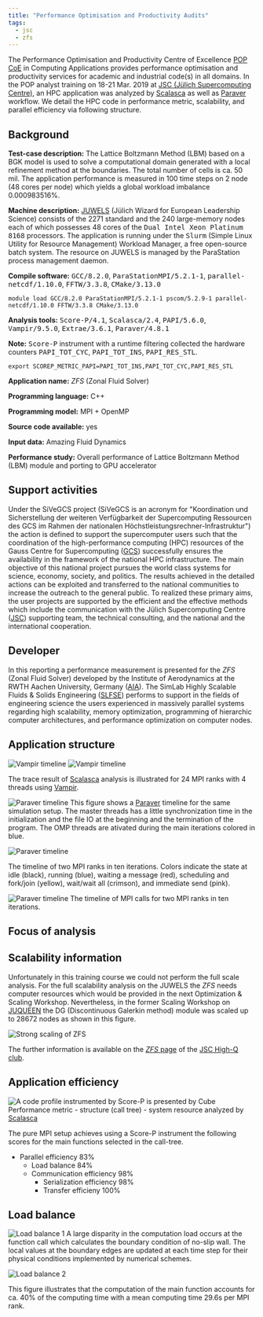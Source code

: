 ```yaml
---
title: "Performance Optimisation and Productivity Audits"
tags:
  - jsc
  - zfs
---
```


The Performance Optimisation and Productivity Centre of Excellence [POP CoE](https://pop-coe.eu/ "POP Webpage") in Computing Applications provides performance optimisation and productivity services for academic and industrial code(s) in all domains. In the POP analyst training on 18-21 Mar. 2019 at [JSC (Jülich Supercomputing Centre)][jsc-link], an HPC application was analyzed by [Scalasca][scalasca] as well as [Paraver][paraver] workflow. We detail the HPC code in performance metric, scalability, and parallel efficiency via following structure.

## Background

__Test-case description:__ The Lattice Boltzmann Method (LBM) based on a BGK model is used to solve a computational domain generated with a local refinement method at the boundaries. The total number of cells is ca. 50 mil. The application performance is measured in 100 time steps on 2 node (48 cores per node) which yields a global workload imbalance 0.000983516%.

__Machine description:__ 
[JUWELS][juwels] (Jülich Wizard for European Leadership Science)
consists of the 2271 standard and the 240 large-memory nodes
each of which possesses 48 cores of the <font face="monospace">Dual Intel Xeon Platinum 8168</font> processors. The
application is running under the <font face="monospace">Slurm</font> (Simple Linux Utility for Resource Management) Workload
Manager, a free open-source batch system. The resource on JUWELS is managed by the ParaStation
process management daemon.

__Compile software:__ <font face="monospace">GCC/8.2.0</font>, <font face="monospace">ParaStationMPI/5.2.1-1</font>, <font face="monospace">parallel-netcdf/1.10.0</font>, <font face="monospace">FFTW/3.3.8</font>, <font face="monospace">CMake/3.13.0</font>

```shell
module load GCC/8.2.0 ParaStationMPI/5.2.1-1 pscom/5.2.9-1 parallel-netcdf/1.10.0 FFTW/3.3.8 CMake/3.13.0
```

__Analysis tools:__ <font face="monospace">Score-P/4.1</font>, <font face="monospace">Scalasca/2.4</font>, <font face="monospace">PAPI/5.6.0</font>, <font face="monospace">Vampir/9.5.0</font>, <font face="monospace">Extrae/3.6.1</font>, <font face="monospace">Paraver/4.8.1</font>

__Note:__ <font face="monospace">Score-P</font> instrument with a runtime filtering collected the hardware counters <font face="monospace">PAPI_TOT_CYC</font>, <font face="monospace">PAPI_TOT_INS</font>, <font face="monospace">PAPI_RES_STL</font>.

```shell
export SCOREP_METRIC_PAPI=PAPI_TOT_INS,PAPI_TOT_CYC,PAPI_RES_STL
```

__Application name:__ _ZFS_ (Zonal Fluid Solver)

__Programming language:__ C++

__Programming model:__ MPI + OpenMP

__Source code available:__ yes

__Input data:__ Amazing Fluid Dynamics

__Performance study:__ Overall performance of Lattice Boltzmann Method (LBM) module and porting to GPU accelerator

## Support activities
Under the SiVeGCS project (SiVeGCS is an acronym for "Koordination und Sicherstellung der
weiteren Verfügbarkeit der Supercomputing Ressourcen des GCS im Rahmen der nationalen
Höchstleistungsrechner-Infrastruktur") the action is defined to support the supercomputer
users such that the coordination of the high-performance computing (HPC) resources of the
Gauss Centre for Supercomputing ([GCS](http://www.gauss-centre.eu)) successfully ensures the availability in the
framework of the national HPC infrastructure. The main objective of this national project
pursues the world class systems for science, economy, society, and politics. The results
achieved in the detailed actions can be exploited and transferred to the national
communities to increase the outreach to the general public. To realized these primary aims,
the user projects are supported by the efficient and the effective
methods which include the communication with the Jülich Supercomputing Centre ([JSC][jsc-link])
supporting team, the technical consulting, and the national and the international cooperation.

## Developer
In this reporting a performance measurement is presented for the _ZFS_ (Zonal Fluid
Solver) developed by the Institute of Aerodynamics at the RWTH Aachen University, Germany ([AIA](http://www.aia.rwth-aachen.de/)).
The SimLab Highly Scalable Fluids & Solids Engineering ([SLFSE](https://www.jara.org/en/fluids-solids-engineering)) performs to support in the fields of engineering science the users experienced in massively parallel systems regarding high scalability, memory optimization, programming of hierarchic computer architectures, and performance optimization on computer nodes.

## Application structure

![Vampir timeline](/assets/images/2019-03-25-fig-7.png "Vampir timeline")
![Vampir timeline](/assets/images/2019-03-25-fig-8.png "Vampir timeline zoom")

The trace result of [Scalasca][scalasca] analysis is illustrated for 24 MPI ranks with 4 threads using [Vampir][vampir].

![Paraver timeline](/assets/images/2019-03-25-fig-2.png "Paraver timeline")
This figure shows a [Paraver][paraver] timeline for the same simulation setup. The master threads has a little synchronization time in the initialization and the file IO at the beginning and the termination of the program. The OMP threads are ativated during the main iterations colored in blue.

![Paraver timeline](/assets/images/2019-03-25-fig-3.png "Paraver timeline zoom")

The timeline of two MPI ranks in ten iterations. Colors indicate the state at idle (black), running (blue),
waiting a message (red), scheduling and fork/join (yellow), wait/wait all (crimson), and immediate send (pink).

![Paraver timeline](/assets/images/2019-03-25-fig-4.png "Paraver timeline mpi")
The timeline of MPI calls for two MPI ranks in ten iterations.

## Focus of analysis

## Scalability information
Unfortunately in this training course we could not perform the full scale analysis. For the full scalability analysis on the JUWELS the _ZFS_ needs computer resources which would be provided in the next Optimization & Scaling Workshop. Nevertheless, in the former Scaling Workshop on [JUQUEEN][juqueen] the DG (Discontinuous Galerkin method) module was scaled up to 28672 nodes as shown in this figure.

![Strong scaling of _ZFS_](http://www.fz-juelich.de/ias/jsc/EN/Expertise/High-Q-Club/ZFS/scalingplot.png?__blob=poster)

The further information is available on the [_ZFS_ page](http://www.fz-juelich.de/ias/jsc/EN/Expertise/High-Q-Club/ZFS/_node.html "ZFS on JUQUEEN") of the [JSC High-Q club](http://www.fz-juelich.de/ias/jsc/EN/Expertise/High-Q-Club/_node.html "High-Q Club").

## Application efficiency

![A code profile instrumented by Score-P is presented by Cube](/assets/images/2019-03-25-fig-1.png "Performance report presented by Cube")
Performance metric - structure (call tree) - system resource analyzed by [Scalasca][scalasca]

The pure MPI setup achieves using a Score-P instrument the following scores for the main functions selected in the call-tree.

* Parallel efficiency 83%
  - Load balance 84%
  - Communication efficiency 98%
    * Serialization efficiency 98%
    * Transfer efficieny 100%

## Load balance

![Load balance 1](/assets/images/2019-03-25-fig-5.png "Load balance 1")
A large disparity in the computation load occurs at the function call which calculates the boundary condition of no-slip wall. The local values at the boundary edges are updated at each time step for their physical conditions implemented by numerical schemes.

![Load balance 2](/assets/images/2019-03-25-fig-6.png "Load balance 2")

This figure illustrates that the computation of the main function accounts for ca. 40% of the computing time with a mean computing time 29.6s per MPI rank.

<!--

## Serial performance

## Communications

## Summary and recommendations
-->

[jsc-link]: http://www.fz-juelich.de/ias/jsc/EN/Home/home_node.html "Jülich Supercomputing Centre"
[juwels]: http://www.fz-juelich.de/ias/jsc/EN/Expertise/Supercomputers/JUWELS/JUWELS_node.html "Jülich Wizard for European Leadership Science"
[juqueen]: http://www.fz-juelich.de/ias/jsc/EN/Expertise/Supercomputers/JUQUEEN/JUQUEEN_node.html "JUQUEEN system"
[scalasca]: http://www.scalasca.org/ "Scalasca"
[vampir]: https://vampir.eu/ "Vampir"
[paraver]: https://tools.bsc.es/paraver "Paraver"

